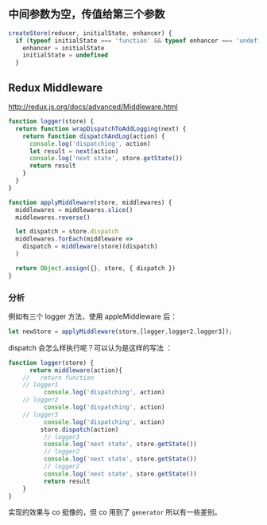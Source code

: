 ## 中间参数为空，传值给第三个参数

```javascript
createStore(reducer, initialState, enhancer) {
  if (typeof initialState === 'function' && typeof enhancer === 'undefined') {
    enhancer = initialState
    initialState = undefined
  }
```

## Redux Middleware

http://redux.js.org/docs/advanced/Middleware.html

```javascript
function logger(store) {
  return function wrapDispatchToAddLogging(next) {
    return function dispatchAndLog(action) {
      console.log('dispatching', action)
      let result = next(action)
      console.log('next state', store.getState())
      return result
    }
  }
}
```

```javascript
function applyMiddleware(store, middlewares) {
  middlewares = middlewares.slice()
  middlewares.reverse()

  let dispatch = store.dispatch
  middlewares.forEach(middleware =>
    dispatch = middleware(store)(dispatch)
  )

  return Object.assign({}, store, { dispatch })
}
```

### 分析

例如有三个 logger 方法，使用 appleMiddleware 后：

```javascript
let newStore = applyMiddleware(store,[logger,logger2,logger3]);
```

dispatch 会怎么样执行呢？可以认为是这样的写法 ：

```javascript
function logger(store) {
      return middleware(action){
    //   return function
    // logger1
          console.log('dispatching', action)
    // logger2
          console.log('dispatching', action)
    // logger3
          console.log('dispatching', action)
         store.dispatch(action)
          // logger3
          console.log('next state', store.getState())
          // logger2
          console.log('next state', store.getState())
          // logger2
          console.log('next state', store.getState())
          return result
    }
}
```

实现的效果与 co 挺像的，但 co 用到了 `generator` 所以有一些差别。
